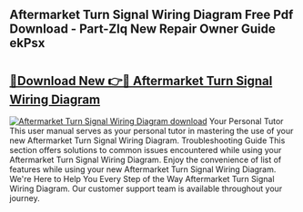 ## Aftermarket Turn Signal Wiring Diagram Free Pdf Download - Part-Zlq New Repair Owner Guide ekPsx

# <h2><a href="http://dfqffa.blite.top/?on=Aftermarket+Turn+Signal+Wiring+Diagram">🔗Download New 👉🔴 Aftermarket Turn Signal Wiring Diagram</a></h2>

[![Aftermarket Turn Signal Wiring Diagram download](https://i.imgur.com/lujVjoI.png)](http://dfqffa.blite.top/?on=Aftermarket+Turn+Signal+Wiring+Diagram)
Your Personal Tutor This user manual serves as your personal tutor in mastering the use of your new Aftermarket Turn Signal Wiring Diagram. Troubleshooting Guide This section offers solutions to common issues encountered while using your Aftermarket Turn Signal Wiring Diagram. Enjoy the convenience of list of features while using your new Aftermarket Turn Signal Wiring Diagram. We're Here to Help You Every Step of the Way Aftermarket Turn Signal Wiring Diagram. Our customer support team is available throughout your journey.
